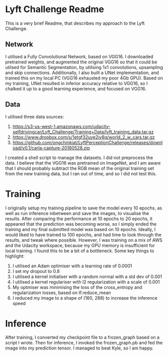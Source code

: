 # Lyft Challenge Readme

This is a very brief Readme, that describes my approach to the Lyft Challenge. 

## Network
I utilised a Fully Convolutional Network, based on VGG16. I downloaded pretrained weights, and augmented the original VGG16 so that it could be utilsed for Semantic Segmentation, by utilising 1x1 convolutions, upsampling and skip connections. Additionally, I also built a UNet implementation, and trained this on my local PC (VGG16 exhausted my poor 4Gb GPU). Based on my training, UNet resulted in inferior accuracy relative to VGG16, so I chalked it up to a good learning experience, and focused on VGG16.

## Data
I utilised three data sources:
1. https://s3-us-west-1.amazonaws.com/udacity-selfdrivingcar/Lyft_Challenge/Training+Data/lyft_training_data.tar.gz
2. https://www.dropbox.com/s/1etgf32uye2iy8q/world_2_w_cars.tar.gz
3. https://github.com/ongchinkiat/LyftPerceptionChallenge/releases/download/v0.1/carla-capture-20180528.zip

I created a shell script to manage the datasets. I did not preprocess the data. I believe that the VGG16 was pretrained on ImageNet, and I am aware that I should probably subtract the RGB mean of the original training set from the new training data, but I ran out of time, and so I did not test this.

# Training
I originally setup my training pipeline to save the model every 10 epochs, as well as run inference inbetween and save the images, to visualise the results. After comparing the performance at 10 epochs to 20 epochs, it appeared that the prediction was becoming worse, so I simply ended the training and my final submitted model was based on 10 epochs. Ideally, I would liked to have trained to 100 epochs, and had time to look through the results, and tweak where possible. However, I was training on a mix of AWS and the Udacity workspace, because my GPU memory is insufficient for local training. I found this to be a bit of a bottleneck. Some key things to highlight:
1. I utilised an Adam optimiser with a learning rate of 0.0001
2. I set my dropout to 0.8
3. I utilised a kernel initialiser with a random normal with a std dev of 0.001
4. I utilised a kernel regulariser with l2 regularization with a scale of 0.001
5. My optmiser was minimising the loss of the cross_entropy and regularization losses, based on tf.reduce_mean
6. I reduced my image to a shape of (160, 288) to increase the inference speed

# Inference
After training, I converted my checkpoint file to a frozen_graph based on a script I wrote. Then for inference, I invoked the frozen_graph.pb and fed the image into my prediction tensor. I managed to beat Kyle, so I am happy.
